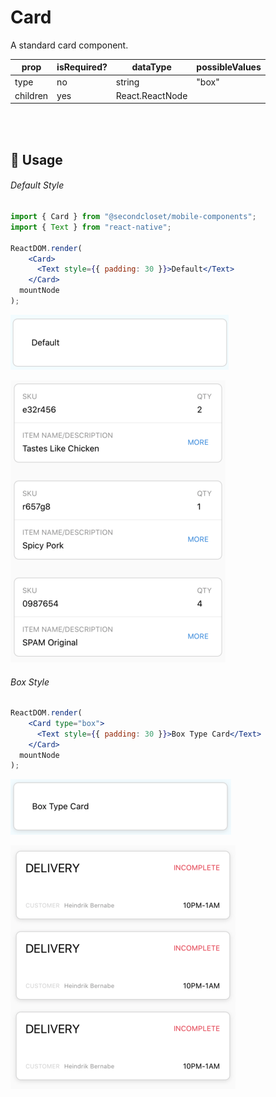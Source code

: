 # Card

A standard card component.

| prop     | isRequired? | dataType        | possibleValues |
| -------- | ----------- | --------------- | -------------- |
| type     | no          | string          | "box"          |
| children | yes         | React.ReactNode |                |

<br/>
<br/>

## 🔨 Usage

###### Default Style

```jsx
import { Card } from "@secondcloset/mobile-components";
import { Text } from "react-native";

ReactDOM.render(
    <Card>
      <Text style={{ padding: 30 }}>Default</Text>
    </Card>
  mountNode
);
```

![Default Card](https://github.com/SecondCloset/mobile-components/blob/master/docs/images/Card/card_default.png?raw=true)

![Default Cards Group](https://github.com/SecondCloset/mobile-components/blob/master/docs/images/Card/styled_cards_default.png?raw=true)

###### Box Style

```jsx
ReactDOM.render(
    <Card type="box">
      <Text style={{ padding: 30 }}>Box Type Card</Text>
    </Card>
  mountNode
);
```

![Card With Shadow](https://github.com/SecondCloset/mobile-components/blob/master/docs/images/Card/card_box.png?raw=true)

![Box Cards Group](https://github.com/SecondCloset/mobile-components/blob/master/docs/images/Card/styled_cards_box.png?raw=true)
